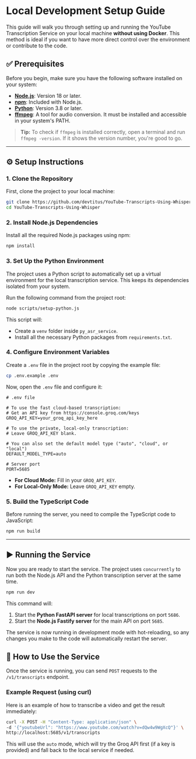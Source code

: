# Local Development Setup Guide

This guide will walk you through setting up and running the YouTube Transcription Service on your local machine **without using Docker**. This method is ideal if you want to have more direct control over the environment or contribute to the code.

## ✅ Prerequisites

Before you begin, make sure you have the following software installed on your system:

- **[Node.js](https://nodejs.org/)**: Version 18 or later.
- **[npm](https://www.npmjs.com/)**: Included with Node.js.
- **[Python](https://www.python.org/downloads/)**: Version 3.8 or later.
- **[ffmpeg](https://ffmpeg.org/download.html)**: A tool for audio conversion. It must be installed and accessible in your system's PATH.

> **Tip:** To check if `ffmpeg` is installed correctly, open a terminal and run `ffmpeg -version`. If it shows the version number, you're good to go.

---

## ⚙️ Setup Instructions

### 1. **Clone the Repository**

First, clone the project to your local machine:

```bash
git clone https://github.com/devtitus/YouTube-Transcripts-Using-Whisper.git
cd YouTube-Transcripts-Using-Whisper
```

### 2. **Install Node.js Dependencies**

Install all the required Node.js packages using npm:

```bash
npm install
```

### 3. **Set Up the Python Environment**

The project uses a Python script to automatically set up a virtual environment for the local transcription service. This keeps its dependencies isolated from your system.

Run the following command from the project root:

```bash
node scripts/setup-python.js
```

This script will:
- Create a `venv` folder inside `py_asr_service`.
- Install all the necessary Python packages from `requirements.txt`.

### 4. **Configure Environment Variables**

Create a `.env` file in the project root by copying the example file:

```bash
cp .env.example .env
```

Now, open the `.env` file and configure it:

```env
# .env file

# To use the fast cloud-based transcription:
# Get an API key from https://console.groq.com/keys
GROQ_API_KEY=your_groq_api_key_here

# To use the private, local-only transcription:
# Leave GROQ_API_KEY blank.

# You can also set the default model type ("auto", "cloud", or "local")
DEFAULT_MODEL_TYPE=auto

# Server port
PORT=5685
```

- **For Cloud Mode:** Fill in your `GROQ_API_KEY`.
- **For Local-Only Mode:** Leave `GROQ_API_KEY` empty.

### 5. **Build the TypeScript Code**

Before running the server, you need to compile the TypeScript code to JavaScript:

```bash
npm run build
```

---


## ▶️ Running the Service

Now you are ready to start the service. The project uses `concurrently` to run both the Node.js API and the Python transcription server at the same time.

```bash
npm run dev
```

This command will:
1.  Start the **Python FastAPI server** for local transcriptions on port `5686`.
2.  Start the **Node.js Fastify server** for the main API on port `5685`.

The service is now running in development mode with hot-reloading, so any changes you make to the code will automatically restart the server.

## 🧪 How to Use the Service

Once the service is running, you can send `POST` requests to the `/v1/transcripts` endpoint.

### Example Request (using curl)

Here is an example of how to transcribe a video and get the result immediately:

```bash
curl -X POST -H "Content-Type: application/json" \
-d '{"youtubeUrl": "https://www.youtube.com/watch?v=dQw4w9WgXcQ"}' \
http://localhost:5685/v1/transcripts
```

This will use the `auto` mode, which will try the Groq API first (if a key is provided) and fall back to the local service if needed.
